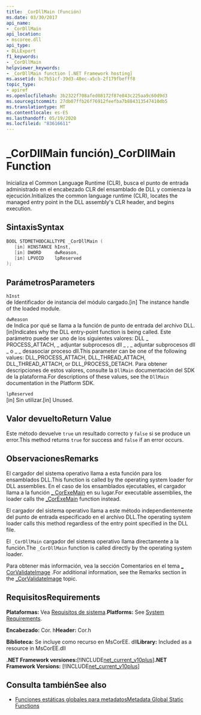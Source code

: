 ```yaml
---
title: _CorDllMain (Función)
ms.date: 03/30/2017
api_name:
- _CorDllMain
api_location:
- mscoree.dll
api_type:
- DLLExport
f1_keywords:
- _CorDllMain
helpviewer_keywords:
- _CorDllMain function [.NET Framework hosting]
ms.assetid: bc7b51cf-39d3-48ec-a5cb-2f179fbefff8
topic_type:
- apiref
ms.openlocfilehash: 3b2322f708afed08172f87e843c225aa9c60d9d3
ms.sourcegitcommit: 27db07ffb26f76912feefba7b884313547410db5
ms.translationtype: MT
ms.contentlocale: es-ES
ms.lasthandoff: 05/19/2020
ms.locfileid: "83616611"
---
```

# <a name="_cordllmain-function"></a><span data-ttu-id="d65d1-102">\_CorDllMain función)</span><span class="sxs-lookup"><span data-stu-id="d65d1-102">\_CorDllMain Function</span></span>

<span data-ttu-id="d65d1-103">Inicializa el Common Language Runtime (CLR), busca el punto de entrada administrado en el encabezado CLR del ensamblado de DLL y comienza la ejecución.</span><span class="sxs-lookup"><span data-stu-id="d65d1-103">Initializes the common language runtime (CLR), locates the managed entry point in the DLL assembly's CLR header, and begins execution.</span></span>  
  
## <a name="syntax"></a><span data-ttu-id="d65d1-104">Sintaxis</span><span class="sxs-lookup"><span data-stu-id="d65d1-104">Syntax</span></span>  
  
```cpp  
BOOL STDMETHODCALLTYPE _CorDllMain (  
   [in] HINSTANCE hInst,  
   [in] DWORD     dwReason,  
   [in] LPVOID    lpReserved  
);  
```  
  
## <a name="parameters"></a><span data-ttu-id="d65d1-105">Parámetros</span><span class="sxs-lookup"><span data-stu-id="d65d1-105">Parameters</span></span>  
 `hInst`  
 <span data-ttu-id="d65d1-106">de Identificador de instancia del módulo cargado.</span><span class="sxs-lookup"><span data-stu-id="d65d1-106">[in] The instance handle of the loaded module.</span></span>  
  
 `dwReason`  
 <span data-ttu-id="d65d1-107">de Indica por qué se llama a la función de punto de entrada del archivo DLL.</span><span class="sxs-lookup"><span data-stu-id="d65d1-107">[in]Indicates why the DLL entry-point function is being called.</span></span> <span data-ttu-id="d65d1-108">Este parámetro puede ser uno de los siguientes valores: DLL \_ PROCESS_ATTACH, \_ adjuntar subprocesos dll \_ , \_ adjuntar subprocesos dll \_ o \_ \_ desasociar proceso dll.</span><span class="sxs-lookup"><span data-stu-id="d65d1-108">This parameter can be one of the following values: DLL\_PROCESS_ATTACH, DLL\_THREAD\_ATTACH, DLL\_THREAD\_ATTACH, or DLL\_PROCESS\_DETACH.</span></span> <span data-ttu-id="d65d1-109">Para obtener descripciones de estos valores, consulte la `DllMain` documentación del SDK de la plataforma.</span><span class="sxs-lookup"><span data-stu-id="d65d1-109">For descriptions of these values, see the `DllMain` documentation in the Platform SDK.</span></span>  
  
 `lpReserved`  
 <span data-ttu-id="d65d1-110">[in] Sin utilizar.</span><span class="sxs-lookup"><span data-stu-id="d65d1-110">[in] Unused.</span></span>  
  
## <a name="return-value"></a><span data-ttu-id="d65d1-111">Valor devuelto</span><span class="sxs-lookup"><span data-stu-id="d65d1-111">Return Value</span></span>  
 <span data-ttu-id="d65d1-112">Este método devuelve `true` un resultado correcto y `false` si se produce un error.</span><span class="sxs-lookup"><span data-stu-id="d65d1-112">This method returns `true` for success and `false` if an error occurs.</span></span>  
  
## <a name="remarks"></a><span data-ttu-id="d65d1-113">Observaciones</span><span class="sxs-lookup"><span data-stu-id="d65d1-113">Remarks</span></span>  
 <span data-ttu-id="d65d1-114">El cargador del sistema operativo llama a esta función para los ensamblados DLL.</span><span class="sxs-lookup"><span data-stu-id="d65d1-114">This function is called by the operating system loader for DLL assemblies.</span></span> <span data-ttu-id="d65d1-115">En el caso de los ensamblados ejecutables, el cargador llama a la función [ \_ CorExeMain](corexemain-function.md) en su lugar.</span><span class="sxs-lookup"><span data-stu-id="d65d1-115">For executable assemblies, the loader calls the [\_CorExeMain](corexemain-function.md) function instead.</span></span>  
  
 <span data-ttu-id="d65d1-116">El cargador del sistema operativo llama a este método independientemente del punto de entrada especificado en el archivo DLL.</span><span class="sxs-lookup"><span data-stu-id="d65d1-116">The operating system loader calls this method regardless of the entry point specified in the DLL file.</span></span>  
  
<span data-ttu-id="d65d1-117">El `_CorDllMain` cargador del sistema operativo llama directamente a la función.</span><span class="sxs-lookup"><span data-stu-id="d65d1-117">The `_CorDllMain` function is called directly by the operating system loader.</span></span>
  
 <span data-ttu-id="d65d1-118">Para obtener más información, vea la sección Comentarios en el tema [ \_ CorValidateImage](corvalidateimage-function.md) .</span><span class="sxs-lookup"><span data-stu-id="d65d1-118">For additional information, see the Remarks section in the [\_CorValidateImage](corvalidateimage-function.md) topic.</span></span>  
  
## <a name="requirements"></a><span data-ttu-id="d65d1-119">Requisitos</span><span class="sxs-lookup"><span data-stu-id="d65d1-119">Requirements</span></span>  

 <span data-ttu-id="d65d1-120">**Plataformas:** Vea [Requisitos de sistema](../../get-started/system-requirements.md).</span><span class="sxs-lookup"><span data-stu-id="d65d1-120">**Platforms:** See [System Requirements](../../get-started/system-requirements.md).</span></span>  
  
 <span data-ttu-id="d65d1-121">**Encabezado:** Cor. h</span><span class="sxs-lookup"><span data-stu-id="d65d1-121">**Header:** Cor.h</span></span>  
  
 <span data-ttu-id="d65d1-122">**Biblioteca:** Se incluye como recurso en MsCorEE. dll</span><span class="sxs-lookup"><span data-stu-id="d65d1-122">**Library:** Included as a resource in MsCorEE.dll</span></span>  
  
 <span data-ttu-id="d65d1-123">**.NET Framework versiones:**[!INCLUDE[net_current_v10plus](../../../../includes/net-current-v10plus-md.md)]</span><span class="sxs-lookup"><span data-stu-id="d65d1-123">**.NET Framework Versions:** [!INCLUDE[net_current_v10plus](../../../../includes/net-current-v10plus-md.md)]</span></span>  
  
## <a name="see-also"></a><span data-ttu-id="d65d1-124">Consulta también</span><span class="sxs-lookup"><span data-stu-id="d65d1-124">See also</span></span>

- [<span data-ttu-id="d65d1-125">Funciones estáticas globales para metadatos</span><span class="sxs-lookup"><span data-stu-id="d65d1-125">Metadata Global Static Functions</span></span>](../metadata/metadata-global-static-functions.md)
